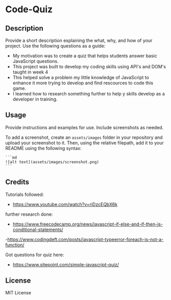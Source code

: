 # Code-Quiz

## Description

Provide a short description explaining the what, why, and how of your project. Use the following questions as a guide:

- My motivation was to create a quiz that helps students answer basic JavaScript questions.
- This project was built to develop my coding skills using API's and DOM's taught in week 4
- This helped solve a problem my little knowledge of JavaScript to enhance it more trying to develop and find rescources to code this game.
- I learned how to research something further to help y skills develop as a developer in training.

## Usage

Provide instructions and examples for use. Include screenshots as needed.

To add a screenshot, create an `assets/images` folder in your repository and upload your screenshot to it. Then, using the relative filepath, add it to your README using the following syntax:

    ```md
    ![alt text](assets/images/screenshot.png)
    ```

## Credits

Tutorials followed: 
- https://www.youtube.com/watch?v=riDzcEQbX6k

further research done:
- https://www.freecodecamp.org/news/javascript-if-else-and-if-then-js-conditional-statements/

-https://www.codingdeft.com/posts/javascript-typeerror-foreach-is-not-a-function/

Got questions for quiz here: 
- https://www.sitepoint.com/simple-javascript-quiz/

## License

MIT License

